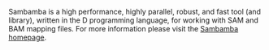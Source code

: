 Sambamba is a high performance, highly parallel, robust, and fast tool (and library), written in the D programming language, for working with SAM and BAM mapping files.
For more information please visit the [Sambamba homepage](https://github.com/biod/sambamba).
